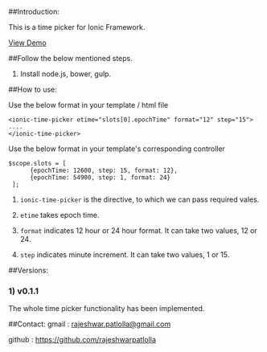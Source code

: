 ##Introduction:

This is a time picker for Ionic Framework.

[View Demo](http://rajeshwarpatlolla.github.io/TimePickerForIonicFramework/demo/ "Demo") 


##Follow the below mentioned steps.

1) Install node.js, bower, gulp.

##How to use:

Use the below format in your template / html file

    <ionic-time-picker etime="slots[0].epochTime" format="12" step="15">    
    ....
    </ionic-time-picker>

Use the below format in your template's corresponding controller

    $scope.slots = [
          {epochTime: 12600, step: 15, format: 12},
          {epochTime: 54900, step: 1, format: 24}
     ];

1) `ionic-time-picker` is the directive, to which we can pass required vales.

2) `etime` takes epoch time.
	
3) `format` indicates 12 hour or 24 hour format. It can take two values, 12 or 24.

4) `step` indicates minute increment. It can take two values, 1 or 15.

##Versions:

### 1) v0.1.1
The whole time picker functionality has been implemented.

##Contact:
gmail : rajeshwar.patlolla@gmail.com

github : https://github.com/rajeshwarpatlolla